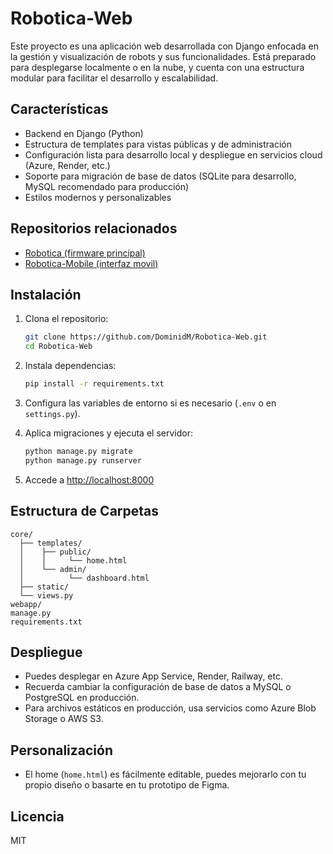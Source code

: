 # Robotica-Web

Este proyecto es una aplicación web desarrollada con Django enfocada en la gestión y visualización de robots y sus funcionalidades. Está preparado para desplegarse localmente o en la nube, y cuenta con una estructura modular para facilitar el desarrollo y escalabilidad.

## Características

- Backend en Django (Python)
- Estructura de templates para vistas públicas y de administración
- Configuración lista para desarrollo local y despliegue en servicios cloud (Azure, Render, etc.)
- Soporte para migración de base de datos (SQLite para desarrollo, MySQL recomendado para producción)
- Estilos modernos y personalizables


## Repositorios relacionados

- [Robotica (firmware principal)](https://github.com/DominidM/Robotica)
- [Robotica-Mobile (interfaz movil)](https://github.com/DominidM/Robotica-Mobile)


## Instalación

1. Clona el repositorio:
   ```bash
   git clone https://github.com/DominidM/Robotica-Web.git
   cd Robotica-Web
   ```

2. Instala dependencias:
   ```bash
   pip install -r requirements.txt
   ```

3. Configura las variables de entorno si es necesario (`.env` o en `settings.py`).

4. Aplica migraciones y ejecuta el servidor:
   ```bash
   python manage.py migrate
   python manage.py runserver
   ```

5. Accede a [http://localhost:8000](http://localhost:8000)

## Estructura de Carpetas

```
core/
  ├── templates/
  │    ├── public/
  │    │     └── home.html
  │    └── admin/
  │          └── dashboard.html
  ├── static/
  └── views.py
webapp/
manage.py
requirements.txt
```

## Despliegue

- Puedes desplegar en Azure App Service, Render, Railway, etc.
- Recuerda cambiar la configuración de base de datos a MySQL o PostgreSQL en producción.
- Para archivos estáticos en producción, usa servicios como Azure Blob Storage o AWS S3.

## Personalización

- El home (`home.html`) es fácilmente editable, puedes mejorarlo con tu propio diseño o basarte en tu prototipo de Figma.


  

## Licencia

MIT
